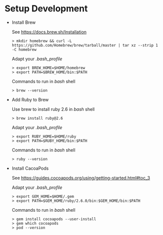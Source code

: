 # Setup Development
- Install Brew

    See https://docs.brew.sh/Installation
    ```
    > mkdir homebrew && curl -L https://github.com/Homebrew/brew/tarball/master | tar xz --strip 1 -C homebrew
    ```
    Adapt your *.bash_profile* 
    ```
    > export BREW_HOME=$HOME/homebrew
    > export PATH=$BREW_HOME/bin:$PATH
    ```
    Commands to run in *bash* shell
    ```
    > brew --version
    ```
  
- Add Ruby to Brew

    Use brew to install ruby 2.6 in *bash* shell
    ```
    > brew install ruby@2.6
    ```
    Adapt your *.bash_profile* 
    ```
    > export RUBY_HOME=$HOME/ruby
    > export PATH=$RUBY_HOME/bin:$PATH
    ```
    Commands to run in *bash* shell
    ```
    > ruby --version
    ```

- Install CacoaPods

    See https://guides.cocoapods.org/using/getting-started.html#toc_3
    
    Adapt your *.bash_profile*
    ```
    > export GEM_HOME=$HOME/.gem
    > export PATH=$GEM_HOME/ruby/2.6.0/bin:$GEM_HOME/bin:$PATH
    ```

    Commands to run in *bash* shell
    ```
    > gem install cocoapods --user-install
    > gem which cocoapods
    > pod --version  
    ```
